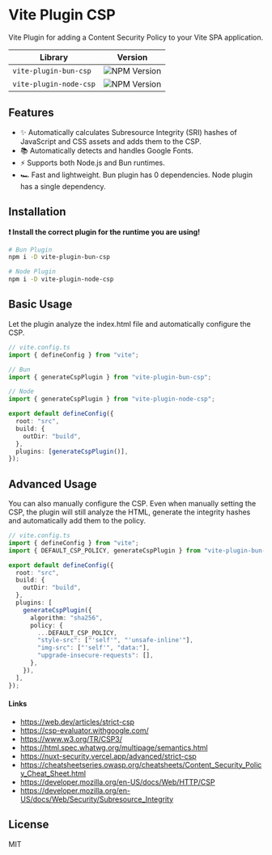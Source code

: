 # Vite Plugin CSP

Vite Plugin for adding a Content Security Policy to your Vite SPA application.

| Library                | Version                                                           |
| ---------------------- | ----------------------------------------------------------------- |
| `vite-plugin-bun-csp`  | ![NPM Version](https://img.shields.io/npm/v/vite-plugin-bun-csp)  |
| `vite-plugin-node-csp` | ![NPM Version](https://img.shields.io/npm/v/vite-plugin-node-csp) |

## Features

- ✨ Automatically calculates Subresource Integrity (SRI) hashes of JavaScript and CSS assets and adds them to the CSP.
- 📚 Automatically detects and handles Google Fonts.
- ⚡ Supports both Node.js and Bun runtimes.
- 🏎 Fast and lightweight. Bun plugin has 0 dependencies. Node plugin has a single dependency.

## Installation

**❗ Install the correct plugin for the runtime you are using!**

```bash
# Bun Plugin
npm i -D vite-plugin-bun-csp

# Node Plugin
npm i -D vite-plugin-node-csp
```

## Basic Usage

Let the plugin analyze the index.html file and automatically configure the CSP.

```ts
// vite.config.ts
import { defineConfig } from "vite";

// Bun
import { generateCspPlugin } from "vite-plugin-bun-csp";

// Node
import { generateCspPlugin } from "vite-plugin-node-csp";

export default defineConfig({
  root: "src",
  build: {
    outDir: "build",
  },
  plugins: [generateCspPlugin()],
});
```

## Advanced Usage

You can also manually configure the CSP. Even when manually setting the CSP, the plugin will still analyze the HTML, generate the integrity hashes and automatically add them to the policy.

```ts
// vite.config.ts
import { defineConfig } from "vite";
import { DEFAULT_CSP_POLICY, generateCspPlugin } from "vite-plugin-bun-csp";

export default defineConfig({
  root: "src",
  build: {
    outDir: "build",
  },
  plugins: [
    generateCspPlugin({
      algorithm: "sha256",
      policy: {
        ...DEFAULT_CSP_POLICY,
        "style-src": ["'self'", "'unsafe-inline'"],
        "img-src": ["'self'", "data:"],
        "upgrade-insecure-requests": [],
      },
    }),
  ],
});
```

#### Links

- https://web.dev/articles/strict-csp
- https://csp-evaluator.withgoogle.com/
- https://www.w3.org/TR/CSP3/
- https://html.spec.whatwg.org/multipage/semantics.html
- https://nuxt-security.vercel.app/advanced/strict-csp
- https://cheatsheetseries.owasp.org/cheatsheets/Content_Security_Policy_Cheat_Sheet.html
- https://developer.mozilla.org/en-US/docs/Web/HTTP/CSP
- https://developer.mozilla.org/en-US/docs/Web/Security/Subresource_Integrity

## License

MIT
